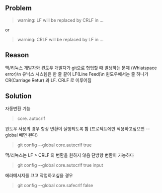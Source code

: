 ## Problem

> warning: LF will be replaced by CRLF in ...

or

> warning: CRLF will be replaced by LF in ...

## Reason
맥/리눅스 개발자와 윈도우 개발자가 git으로 협업할 때 발생하는 문제 (Whiatspace error)\n
유닉스 시스템은 한 줄 끝이 LF(Line Feed)\n
윈도우에서는 줄 하나가 CR(Carriage Retur) 과 LF. CRLF 로 이루어짐

## Solution
자동변환 기능
> core. autocrlf

윈도우 사용의 경우 항상 변환이 실행되도록 함 (프로젝트에만 적용하고싶으면 --global 빼면 된다)
> git config --global core.autocrlf true

맥/리눅스는 LF > CRLF 의 변환을 원하지 않음
단방향 변환이 가능하다
> git config --global core.autocrlf true input

에러메시지를 끄고 작업하고싶을 경우
>git config --global core.safecrlf false


